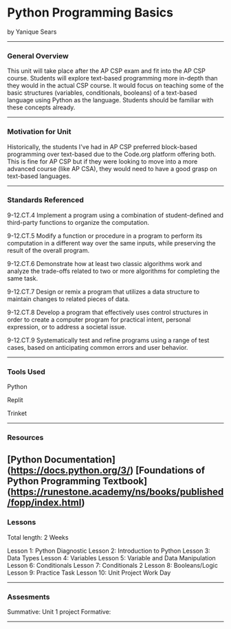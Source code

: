 # Python Programming Basics
by Yanique Sears

-----

### General Overview
This unit will take place after the AP CSP exam and fit into the AP CSP course. Students will explore text-based programming more in-depth than they would in the actual CSP course. It would focus on teaching some of the basic structures (variables, conditionals, booleans) of a text-based language using Python as the language. Students should be familiar with these concepts already.

---

### Motivation for Unit
Historically, the students I've had in AP CSP preferred block-based programming over text-based due to the Code.org platform offering both. This is fine for AP CSP but if they were looking to move into a more advanced course (like AP CSA), they would need to have a good grasp on text-based languages.

---

### Standards Referenced
9-12.CT.4 Implement a program using a combination of student-defined and third-party functions to organize the computation.

9-12.CT.5 Modify a function or procedure in a program to perform its computation in a different way over the same inputs, while preserving the result of the overall program.

9-12.CT.6 Demonstrate how at least two classic algorithms work and analyze the trade-offs related to two or more algorithms for completing the same task.

9-12.CT.7 Design or remix a program that utilizes a data structure to maintain changes to related pieces of data.

9-12.CT.8 Develop a program that effectively uses control structures in order to create a computer program for practical intent, personal expression, or to address a societal issue.

9-12.CT.9 Systematically test and refine programs using a range of test cases, based on anticipating common errors and user behavior.

---

### Tools Used
Python

Replit

Trinket

---

### Resources
[Python Documentation] (https://docs.python.org/3/)
[Foundations of Python Programming Textbook] (https://runestone.academy/ns/books/published/fopp/index.html)
---

### Lessons
Total length: 2 Weeks

Lesson 1: Python Diagnostic
Lesson 2: Introduction to Python
Lesson 3: Data Types
Lesson 4: Variables
Lesson 5: Variable and Data Manipulation
Lesson 6: Conditionals
Lesson 7: Conditionals 2
Lesson 8: Booleans/Logic
Lesson 9: Practice Task
Lesson 10: Unit Project Work Day

---

### Assesments
Summative: Unit 1 project
Formative: 

---
